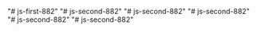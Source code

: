 "# js-first-882" 
"# js-second-882" 
"# js-second-882" 
"# js-second-882" 
"# js-second-882" 
"# js-second-882" 
